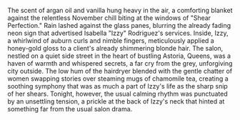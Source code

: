 The scent of argan oil and vanilla hung heavy in the air, a comforting blanket against the relentless November chill biting at the windows of "Shear Perfection."  Rain lashed against the glass panes, blurring the already fading neon sign that advertised Isabella "Izzy" Rodriguez's services.  Inside, Izzy, a whirlwind of auburn curls and nimble fingers, meticulously applied a honey-gold gloss to a client's already shimmering blonde hair.  The salon, nestled on a quiet side street in the heart of bustling Astoria, Queens, was a haven of warmth and whispered secrets, a far cry from the grey, unforgiving city outside.  The low hum of the hairdryer blended with the gentle chatter of women swapping stories over steaming mugs of chamomile tea, creating a soothing symphony that was as much a part of Izzy's life as the sharp snip of her shears. Tonight, however, the usual calming rhythm was punctuated by an unsettling tension, a prickle at the back of Izzy's neck that hinted at something far from the usual salon drama.

